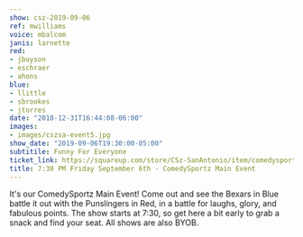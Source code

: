 ```yaml
---
show: csz-2019-09-06
ref: mwilliams
voice: mbalcom
janis: larnette
red:
- jboyson
- eschraer
- ahons
blue:
- llittle
- sbrookes
- jtorres
date: "2018-12-31T16:44:08-06:00"
images:
- images/cszsa-event5.jpg
show_date: "2019-09-06T19:30:00-05:00"
subtitile: Funny For Everyone
ticket_link: https://squareup.com/store/CSz-SanAntonio/item/comedysportz-pm-friday-sept-th
title: 7:30 PM Friday September 6th - ComedySportz Main Event
---
```


It's our ComedySportz Main Event! Come out and see the Bexars in Blue battle it out with the Punslingers in Red, in a battle for laughs, glory, and fabulous points. The show starts at 7:30, so get here a bit early to grab a snack and find your seat. All shows are also BYOB.
